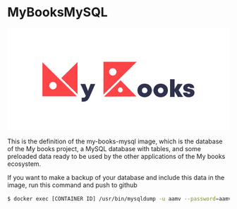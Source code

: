 # MyBooksMySQL

![my-books-image](doc/my_books_logo.png)

This is the definition of the my-books-mysql image, which is the database of the My books project, a MySQL database with tables, and some preloaded data ready to be used by the other applications of the My books ecosystem.

If you want to make a backup of your database and include this data in the image, run this command and push to github

```sh
$ docker exec [CONTAINER ID] /usr/bin/mysqldump -u aamv --password=aamv --no-tablespaces --extended-insert=FALSE --add-drop-table mybooksdb > scripts/mybooksdb-backup.sql
```